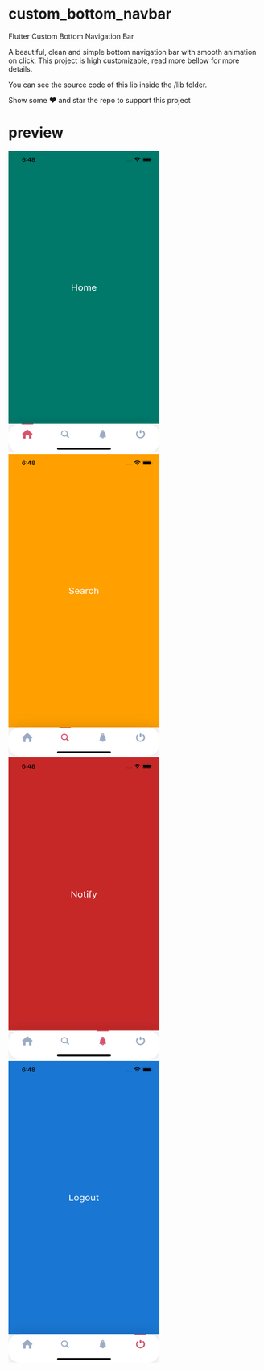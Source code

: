 # custom_bottom_navbar

Flutter Custom Bottom Navigation Bar

A beautiful, clean and simple bottom navigation bar with smooth animation on click. This project is high customizable, read more bellow for more details.

You can see the source code of this lib inside the /lib folder.

Show some ❤️ and star the repo to support this project

<!-- ![](image/screenshot.png width="100") -->

# preview
<p align="left">
  <img width="300" height="600" src="https://raw.githubusercontent.com/moeenchanna/custom_bottom_navbar/main/images/ss1.png">
  <img width="300" height="600" src="https://raw.githubusercontent.com/moeenchanna/custom_bottom_navbar/main/images/ss2.png">
   <img width="300" height="600" src="https://raw.githubusercontent.com/moeenchanna/custom_bottom_navbar/main/images/ss3.png">
   <img width="300" height="600" src="https://raw.githubusercontent.com/moeenchanna/custom_bottom_navbar/main/images/ss4.png">
</p>


